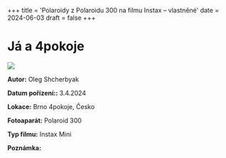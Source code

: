 +++
title = 'Polaroidy z Polaroidu 300 na filmu Instax – vlastněné'
date = 2024-06-03
draft = false
+++

# Já a 4pokoje

![](c0001.jpg)

**Autor:**	Oleg Shcherbyak
    
**Datum pořízení::** 3.4.2024

**Lokace:**	Brno 4pokoje, Česko

**Fotoaparát:**	Polaroid 300

**Typ filmu:** Instax Mini

    
**Poznámka:**	

